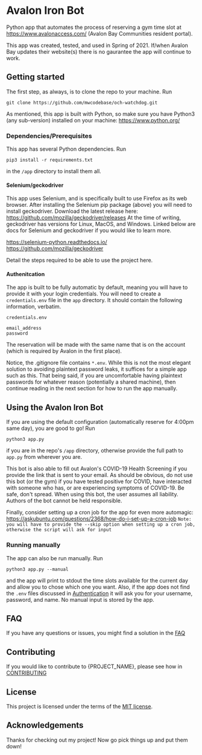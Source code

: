 # Avalon Iron Bot

Python app that automates the process of reserving a gym time slot at https://www.avalonaccess.com/ (Avalon Bay Communities resident portal).

This app was created, tested, and used in Spring of 2021. If/when Avalon Bay updates their website(s) there is no gaurantee the app will continue to work.

## Getting started

The first step, as always, is to clone the repo to your machine. Run
```shell
git clone https://github.com/mwcodebase/och-watchdog.git
```

As mentioned, this app is built with Python, so make sure you have Python3 (any sub-version) installed on your machine: https://www.python.org/

### Dependencies/Prerequisites

This app has several Python dependencies. Run 
```shell
pip3 install -r requirements.txt
```
in the `/app` directory to install them all.

#### Selenium/geckodriver

This app uses Selenium, and is specifically built to use Firefox as its web browser. After installing the Selenium pip package (above) you will need to install geckodriver. Download the latest release here: https://github.com/mozilla/geckodriver/releases At the time of writing, geckodriver has versions for Linux, MacOS, and Windows. Linked below are docs for Selenium and geckodriver if you would like to learn more.

https://selenium-python.readthedocs.io/
https://github.com/mozilla/geckodriver

Detail the steps required to be able to use the project here.

#### Authenitcation

The app is built to be fully automatic by default, meaning you will have to provide it with your login credentials. You will need to create a `credentials.env` file in the `app` directory. It should contain the following information, verbatim.

`credentials.env`
```text
email_address
password
```

The reservation will be made with the same name that is on the account (which is required by Avalon in the first place).

Notice, the .gitignore file contains `*.env`. While this is not the most elegant solution to avoiding plaintext password leaks, it suffices for a simple app such as this. That being said, if you are uncomfortable having plaintext passwords for whatever reason (potentially a shared machine), then continue reading in the next section for how to run the app manually.

## Using the Avalon Iron Bot

If you are using the default configuration (automatically reserve for 4:00pm same day), you are good to go! Run
```shell
python3 app.py
```
if you are in the repo's `/app` directory, otherwise provide the full path to `app.py` from wherever you are.

This bot is also able to fill out Avalon's COVID-19 Health Screening if you provide the link that is sent to your email. As should be obvious, do not use this bot (or the gym) if you have tested positive for COVID, have interacted with someone who has, or are experiencing symptoms of COVID-19. Be safe, don't spread. When using this bot, the user assumes all liability. Authors of the bot cannot be held responsible.

Finally, consider setting up a cron job for the app for even more automagic: https://askubuntu.com/questions/2368/how-do-i-set-up-a-cron-job
`Note: you will have to provide the --skip option when setting up a cron job, otherwise the script will ask for input`

### Running manually

The app can also be run manually. Run
```shell
python3 app.py --manual
```
and the app will print to stdout the time slots available for the current day and allow you to chose which one you want. Also, if the app does not find the `.env` files discussed in [Authentication](#Authenitcation) it will ask you for your username, password, and name. No manual input is stored by the app.

## FAQ

If you have any questions or issues, you might find a solution in the [FAQ](FAQ.md)

## Contributing

If you would like to contribute to {PROJECT_NAME}, please see how in [CONTRIBUTING](CONTRIBUTING.md)

## License

This project is licensed under the terms of the [MIT license](LICENSE.txt).

## Acknowledgements

Thanks for checking out my project! Now go pick things up and put them down!